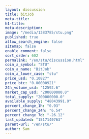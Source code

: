 ```yaml
---
layout: discussion
title: bitJob
meta-title: 
h1-title: 
meta-description: 
image: "/media/1383785/stu.png"
published: true
allow_search_engine: false
sitemap: false
enable_comment: false
sort_order: 602
permalink: "/en/stu/discussion.html"
coin_a_symbol: "STU"
coin_a_name: "BitJob"
coin_a_lower_case: "stu"
price_usd: "0.10827"
price_btc: "0.00000921"
24h_volume_usd: "12592.6"
market_cap_usd: "200000000.0"
total_supply: "200000000.0"
available_supply: "48043991.0"
percent_change_1h: "0.93"
percent_change_24h: "6.54"
percent_change_7d: "-26.12"
last_updated: "1517140763"
parent-url: "/en/stu/"
author: Sam
---
```


